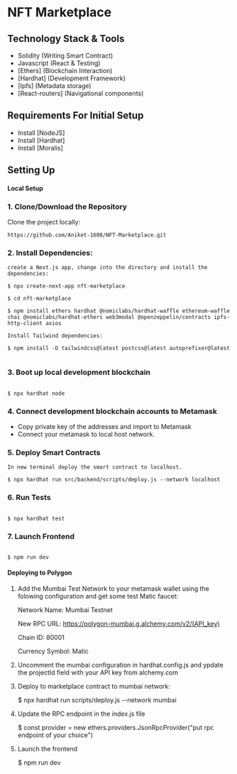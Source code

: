 # NFT Marketplace

## Technology Stack & Tools

- Solidity (Writing Smart Contract)
- Javascript (React & Testing)
- [Ethers] (Blockchain Interaction)
- [Hardhat] (Development Framework)
- [Ipfs] (Metadata storage)
- [React-routers] (Navigational components)

## Requirements For Initial Setup
- Install [NodeJS] 
- Install [Hardhat]
- Install [Moralis]

## Setting Up

#### Local Setup

### 1. Clone/Download the Repository
Clone the project locally:

```
https://github.com/Aniket-1608/NFT-Marketplace.git

```
### 2. Install Dependencies:
```
create a Next.js app, change into the directory and install the dependencies: 

$ npx create-next-app nft-marketplace

$ cd nft-marketplace

$ npm install ethers hardhat @nomiclabs/hardhat-waffle ethereum-waffle chai @nomiclabs/hardhat-ethers web3modal @openzeppelin/contracts ipfs-http-client axios

Install Tailwind dependencies:

$ npm install -D tailwindcss@latest postcss@latest autoprefixer@latest


```
### 3. Boot up local development blockchain
```

$ npx hardhat node

```

### 4. Connect development blockchain accounts to Metamask

- Copy private key of the addresses and import to Metamask
- Connect your metamask to local host network.


### 5. Deploy Smart Contracts
```
In new terminal deploy the smart contract to localhost.

$ npx hardhat run src/backend/scripts/deploy.js --network localhost

```
### 6. Run Tests
```

$ npx hardhat test
```

### 7. Launch Frontend
```

$ npm run dev
```
#### Deploying to Polygon

1. Add the Mumbai Test Network to your metamask wallet using the folowing configuration and get some test Matic faucet:

    Network Name: Mumbai Testnet

    New RPC URL: https://polygon-mumbai.g.alchemy.com/v2/(API_key)

    Chain ID: 80001

    Currency Symbol: Matic

2. Uncomment the mumbai configuration in hardhat.config.js and ypdate the projectId field with your API key from alchemy.com

3. Deploy to marketplace contract to mumbai network:

    $ npx hardhat run scripts/deploy.js --network mumbai

4. Update the RPC endpoint in the index.js file

    $ const provider = new ethers.providers.JsonRpcProvider("put rpc endpoint of your choice")

5. Launch the frontend

    $ npm run dev






